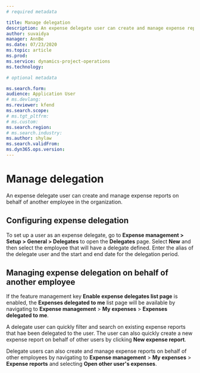 ```yaml
---
# required metadata

title: Manage delegation
description: An expense delegate user can create and manage expense reports on behalf of another employee in the organization.
author: suvaidya
manager: AnnBe
ms.date: 07/23/2020
ms.topic: article
ms.prod: 
ms.service: dynamics-project-operations
ms.technology: 

# optional metadata

ms.search.form: 
audience: Application User
# ms.devlang: 
ms.reviewer: kfend
ms.search.scope: 
# ms.tgt_pltfrm: 
# ms.custom: 
ms.search.region: 
# ms.search.industry: 
ms.author: shylaw
ms.search.validFrom: 
ms.dyn365.ops.version: 
---
```


# Manage delegation
An expense delegate user can create and manage expense reports on behalf of another employee in the organization.

## Configuring expense delegation

To set up a user as an expense delegate, go to **Expense management > Setup > General > Delegates** to open the **Delegates** page. Select **New** and then select the employee that will have a delegate defined. Enter the alias of the delegate user and the start and end date for the delegation period.

## Managing expense delegation on behalf of another employee

If the feature management key **Enable expense delegates list page** is enabled, the **Expenses delegated to me** list page will be available by navigating to **Expense management** > **My expenses** > **Expenses delegated to me**.

A delegate user can quickly filter and search on existing expense reports that hae been delegated to the user. The user can also quickly create a new expense report on behalf of other users by clicking **New expense report**.

Delegate users can also create and manage expense reports on behalf of other employees by navigating to **Expense management** > **My expenses** > **Expense reports** and selecting **Open other user's expenses**.
